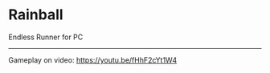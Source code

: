 # Rainball
Endless Runner for PC

____________________________

Gameplay on video:
https://youtu.be/fHhF2cYt1W4
